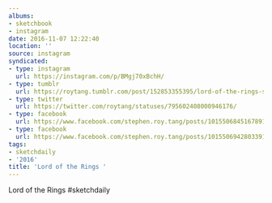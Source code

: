 ```yaml
---
albums:
- sketchbook
- instagram
date: 2016-11-07 12:22:40
location: ''
source: instagram
syndicated:
- type: instagram
  url: https://instagram.com/p/BMgj70xBchH/
- type: tumblr
  url: https://roytang.tumblr.com/post/152853355395/lord-of-the-rings-sketchdaily
- type: twitter
  url: https://twitter.com/roytang/statuses/795602408000946176/
- type: facebook
  url: https://www.facebook.com/stephen.roy.tang/posts/10155068451678912:1
- type: facebook
  url: https://www.facebook.com/stephen.roy.tang/posts/10155069428033912
tags:
- sketchdaily
- '2016'
title: 'Lord of the Rings '
---
```


Lord of the Rings #sketchdaily